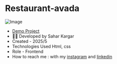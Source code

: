 # Restaurant-avada
![Image](https://github.com/user-attachments/assets/a668ffb9-ecd8-4481-bb50-c553d4222302)
- [Demo Project](https://saharkargardeveloper.github.io/Restaurant-avada/)
- 👩‍💻 Developed by Sahar Kargar
- Created - 2025/5
- Technologies Used Html, css
- Role - Frontend
- How to reach me : with my [instagram](https://www.instagram.com/saharkargar_developer?igsh=MXA1Z280OTM4Mmhvag==) and [linkedin](https://www.linkedin.com/in/saharkargardeveloper)
